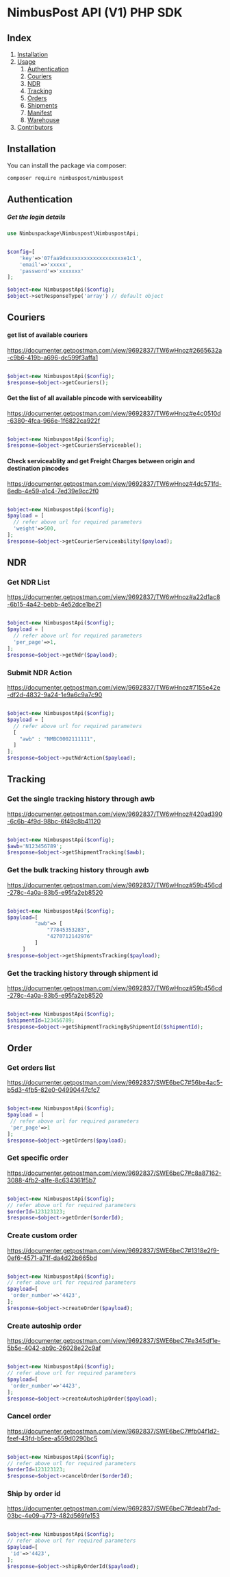 # NimbusPost API (V1) PHP SDK
## Index
1. [Installation](https://github.com/tech-nimbuspost/nimbuspost-api#installation)
2. [Usage](https://github.com/tech-nimbuspost/nimbuspost-api#installation)
    1. [Authentication](https://github.com/tech-nimbuspost/nimbuspost-api#Authentication)
    2. [Couriers](https://github.com/tech-nimbuspost/nimbuspost-api#Couriers)
    3. [NDR](https://github.com/tech-nimbuspost/nimbuspost-api#NDR)
    4. [Tracking](https://github.com/tech-nimbuspost/nimbuspost-api#Tracking)
    5. [Orders](https://github.com/tech-nimbuspost/nimbuspost-api#Orders)
    6. [Shipments](https://github.com/tech-nimbuspost/nimbuspost-api#Shipments)
    7. [Manifest](https://github.com/tech-nimbuspost/nimbuspost-api#Manifest)  
    8. [Warehouse](https://github.com/tech-nimbuspost/nimbuspost-api#Warehouse)
3. [Contributors](https://github.com/tech-nimbuspost/nimbuspost-api#contributors)

## Installation

You can install the package via composer:

```bash
composer require nimbuspost/nimbuspost
```

## Authentication
    

##### Get the login details
```php
use Nimbuspackage\Nimbuspost\NimbuspostApi;


$config=[
    'key'=>'07faa9dxxxxxxxxxxxxxxxxxxxe1c1',
    'email'=>'xxxxx',
    'password'=>'xxxxxxx'
];

$object=new NimbuspostApi($config);
$object->setResponseType('array') // default object

```

## Couriers

#### get list of available couriers
https://documenter.getpostman.com/view/9692837/TW6wHnoz#2665632a-c9b6-419b-a696-dc599f3affa1
```php

$object=new NimbuspostApi($config);
$response=$object->getCouriers();

```

#### Get the list of all available pincode with serviceability
https://documenter.getpostman.com/view/9692837/TW6wHnoz#e4c0510d-6380-4fca-966e-1f6822ca922f
```php

$object=new NimbuspostApi($config);
$response=$object->getCouriersServiceable();

```
#### Check serviceablity and get Freight Charges between origin and destination pincodes
https://documenter.getpostman.com/view/9692837/TW6wHnoz#4dc571fd-6edb-4e59-a1c4-7ed39e9cc2f0
```php

$object=new NimbuspostApi($config);
$payload = [
  // refer above url for required parameters 
  'weight'=>500,
];
$response=$object->getCourierServiceability($payload);

```
## NDR

### Get NDR List
https://documenter.getpostman.com/view/9692837/TW6wHnoz#a22d1ac8-6b15-4a42-bebb-4e52dce1be21
```php

$object=new NimbuspostApi($config);
$payload = [
  // refer above url for required parameters 
  'per_page'=>1,
];
$response=$object->getNdr($payload);

```

### Submit NDR Action
https://documenter.getpostman.com/view/9692837/TW6wHnoz#7155e42e-df2d-4832-9a24-1e9a6c9a7c90
```php

$object=new NimbuspostApi($config);
$payload = [
  // refer above url for required parameters 
  [
    "awb" : "NMBC0002111111",
  ]
];
$response=$object->putNdrAction($payload);

```

## Tracking

### Get the single tracking history through awb 
https://documenter.getpostman.com/view/9692837/TW6wHnoz#420ad390-6c6b-4f9d-98bc-6f49c8b41120
```php

$object=new NimbuspostApi($config);
$awb='N123456789';
$response=$object->getShipmentTracking($awb);

```
### Get the bulk tracking history through awb
https://documenter.getpostman.com/view/9692837/TW6wHnoz#59b456cd-278c-4a0a-83b5-e95fa2eb8520
```php

$object=new NimbuspostApi($config);
$payload=[
         "awb"=> [
             "77845353283",
             "4270712142976"
         ]
     ]
$response=$object->getShipmentsTracking($payload);

```

### Get the tracking history through shipment id
https://documenter.getpostman.com/view/9692837/TW6wHnoz#59b456cd-278c-4a0a-83b5-e95fa2eb8520
```php

$object=new NimbuspostApi($config);
$shipmentId=123456789;
$response=$object->getShipmentTrackingByShipmentId($shipmentId);

```

## Order

### Get orders list
 https://documenter.getpostman.com/view/9692837/SWE6beC7#56be4ac5-b5d3-4fb5-82e0-04990447cfc7
 ```php

$object=new NimbuspostApi($config);
$payload = [
  // refer above url for required parameters 
  'per_page'=>1
];
$response=$object->getOrders($payload);

```

### Get specific order
 https://documenter.getpostman.com/view/9692837/SWE6beC7#c8a87162-3088-4fb2-a1fe-8c634361f5b7
 ```php

$object=new NimbuspostApi($config);
// refer above url for required parameters 
$orderId=123123123;
$response=$object->getOrder($orderId);

```

### Create custom order
  https://documenter.getpostman.com/view/9692837/SWE6beC7#1318e2f9-0ef6-4571-a71f-da4d22b665bd
 ```php

$object=new NimbuspostApi($config);
// refer above url for required parameters 
$payload=[
  'order_number'=>'4423',
];
$response=$object->createOrder($payload);

```

### Create autoship order
 https://documenter.getpostman.com/view/9692837/SWE6beC7#e345df1e-5b5e-4042-ab9c-26028e22c9af
 ```php

$object=new NimbuspostApi($config);
// refer above url for required parameters 
$payload=[
  'order_number'=>'4423',
];
$response=$object->createAutoshipOrder($payload);

```

### Cancel order
https://documenter.getpostman.com/view/9692837/SWE6beC7#fb04f1d2-feef-43fd-b5ee-a559d0290bc5
 ```php

$object=new NimbuspostApi($config);
// refer above url for required parameters 
$orderId=123123123;
$response=$object->cancelOrder($orderId);

```

### Ship by order id
https://documenter.getpostman.com/view/9692837/SWE6beC7#deabf7ad-03bc-4e09-a773-482d569fe153
 ```php

$object=new NimbuspostApi($config);
// refer above url for required parameters 
$payload=[
  'id'=>'4423',
];
$response=$object->shipByOrderId($payload);

```

